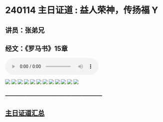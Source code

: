 # 240114 主日证道 : 益人荣神，传扬福 Y
## 讲员：张弟兄
## 经文：《罗马书》15章

<audio controls src="./240114.mp3"></audio>

![](./01.jpg)
![](./02.jpg)
![](./03.jpg)
![](./04.jpg)
![](./05.jpg)
![](./06.jpg)
![](./07.jpg)
![](./08.jpg)
![](./09.jpg)
![](./10.jpg)
![](./11.jpg)
![](./12.jpg)



### ———————————————————

## [主日证道汇总](https://nccchurch.github.io/Sermons/)



